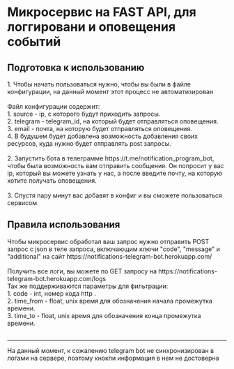 <h1>Микросервис на FAST API, для логгировани и оповещения событий</h1>

<h2>Подготовка к использованию</h2>
1. Чтобы начать пользоваться нужно, чтобы вы были в файле конфигурации, на данный момент этот процесс не автоматизирован</br>
</br>
Файл конфигурации содержит:</br>
    1. source - ip, с которого будут приходить запросы.</br>
    2. telegram - telegram_id, на который будет отправляться оповещения.</br>
    3. email - почта, на которую будет отправляться оповещения.</br>
    4. В будушем будет добавлена возможность добавления своих ресурсов, куда нужно будет отправлять post запросы.</br>
</br>
2. Запустить бота в телеграмме https://t.me/notification_program_bot, чтобы была возможность вам отправить сообщения. Он попросит у вас ip, который вы можете узнать у нас, а после введите почту, на которую хотите получать оповещения.</br>
</br>
3. Спустя пару минут вас добавят в конфиг и вы сможете пользоваться сервисом.
<h2>Правила использования</h2>
Чтобы микросервис обработал ваш запрос нужно отправить POST запрос с json в теле запроса, включающим ключи "code", "message" и "additional" на сайт https://notifications-telegram-bot.herokuapp.com/</br>
</br>
Получить все логи, вы можете по GET запросу на https://notifications-telegram-bot.herokuapp.com/logs</br>
Так же поддерживаются параметры для фильтрации:</br>
    1. code - int, номер кода http .</br>
    2. time_from - float, unix время для обозначения начала промежутка времени.</br>
    3. time_to - float, unix время для обозначения конца промежутка времени.</br>
</br>
<hr>
На данный момент, к сожалению telegram bot не синхронизирован в логами на сервере, поэтому кнокпи информация в нем не достоверна
